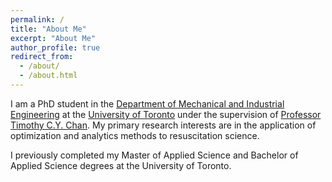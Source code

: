 ```yaml
---
permalink: /
title: "About Me"
excerpt: "About Me"
author_profile: true
redirect_from: 
  - /about/
  - /about.html
---
```


I am a PhD student in the [Department of Mechanical and Industrial Engineering](https://www.mie.utoronto.ca/) at the [University of Toronto](https://www.utoronto.ca) under the supervision of [Professor Timothy C.Y. Chan](http://chan.mie.utoronto.ca/). My primary research interests are in the application of optimization and analytics methods to resuscitation science.

I previously completed my Master of Applied Science and Bachelor of Applied Science degrees at the University of Toronto.